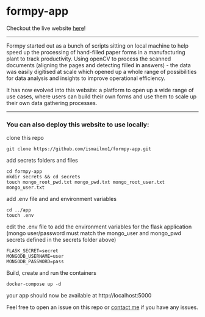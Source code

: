# formpy-app

Checkout the live website [here](https://formpy.ismailmo.com)!

---

Formpy started out as a bunch of scripts sitting on local machine to help speed up the processing of hand-filled paper forms in a manufacturing plant to track productivity. Using openCV to process the scanned documents (aligning the pages and detecting filled in answers) - the data was easily digitised at scale which opened up a whole range of possibilities for data analysis and insights to improve operational efficiency.

It has now evolved into this website: a platform to open up a wide range of use cases, where users can build their own forms and use them to scale up their own data gathering processes.

---
### You can also deploy this website to use locally:

clone this repo

```
git clone https://github.com/ismailmo1/formpy-app.git
```

add secrets folders and files

``` 
cd formpy-app
mkdir secrets && cd secrets
touch mongo_root_pwd.txt mongo_pwd.txt mongo_root_user.txt mongo_user.txt 
```

add .env file and and environment variables

```
cd ../app
touch .env
```

edit the .env file to add the environment variables for the flask application (mongo user/password must match the mongo_user and mongo_pwd secrets defined in the secrets folder above)

```
FLASK_SECRET=secret
MONGODB_USERNAME=user
MONGODB_PASSWORD=pass
```

Build, create and run the containers

```
docker-compose up -d
```

your app should now be available at http://localhost:5000

Feel free to open an issue on this repo or [contact me](mailto:ismailmo4@gmail.com) if you have any issues.
